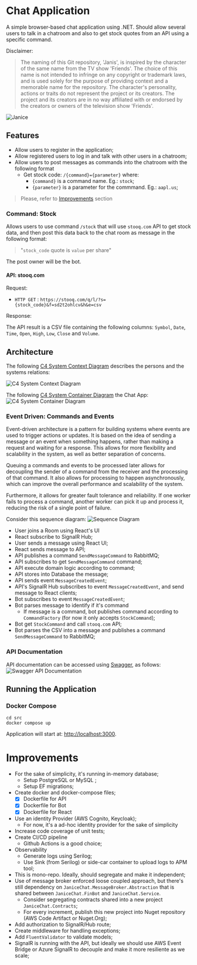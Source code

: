# Chat Application
A simple browser-based chat application using .NET.
Should allow several users to talk in a chatroom and also to get stock quotes from an API using a specific command.

Disclaimer:
>The naming of this Git repository, 'Janis', is inspired by the character of the same name from the TV show 'Friends'. The choice of this name is not intended to infringe on any copyright or trademark laws, and is used solely for the purpose of providing context and a memorable name for the repository. The character's personality, actions or traits do not represent the project or its creators. The project and its creators are in no way affiliated with or endorsed by the creators or owners of the television show 'Friends'.

![Janice](docs/images/janice.jpg)

## Features
- Allow users to register in the application;
- Allow registered users to log in and talk with other users in a chatroom;
- Allow users to post messages as commands into the chatroom with the following format
    - Get stock code: `/{command}={parameter}` where:
        - `{command}` is a command name. Eg.: `stock`;
        - `{parameter}` is a parameter for the commmand. Eg.: `aapl.us`;

> Please, refer to [Improvements](#improvements) section

### Command: Stock
Allows users to use command `/stock` that will use `stooq.com` API to get stock data, and then post this data back to the chat room as message in the following format: 
> "`stock_code` quote is `value` per share"

The post owner will be the bot.

#### API: stooq.com
Request:
- `HTTP GET` : `https://stooq.com/q/l/?s={stock_code}&f=sd2t2ohlcv&h&e=csv`

Response:

The API result is a CSV file containing the following columns:
`Symbol`, `Date`, `Time`, `Open`, `High`, `Low`, `Close` and `Volume`.


## Architecture
The following [C4 System Context Diagram](https://c4model.com/#SystemContextDiagram) describes the persons and the systems relations:

![C4 System Context Diagram](docs/images/chat-diagram-C4-Context.drawio.svg)


The following [C4 System Container Diagram](https://c4model.com/#ContainerDiagram) the Chat App:
![C4 System Container Diagram](docs/images/chat-diagram-C4-Container.drawio.svg)


### Event Driven: Commands and Events
Event-driven architecture is a pattern for building systems where events are used to trigger actions or updates. It is based on the idea of sending a message or an event when something happens, rather than making a request and waiting for a response. This allows for more flexibility and scalability in the system, as well as better separation of concerns.

Queuing a commands and events to be processed later allows for decoupling the sender of a command from the receiver and the processing of that command. It also allows for processing to happen asynchronously, which can improve the overall performance and scalability of the system.

Furthermore, it allows for greater fault tolerance and reliability. If one worker fails to process a command, another worker can pick it up and process it, reducing the risk of a single point of failure.


Consider this sequence diagram:
![Sequence Diagram](docs/images/sequence-diagram.png)

- User joins a Room using React's UI
- React subscribe to SignalR Hub;
- User sends a message using React UI;
- React sends message to API;
- API publishes a command `SendMessageCommand` to RabbitMQ;
- API subscribes to get `SendMessageCommand` command;
- API execute domain logic according to command;
- API stores into Database the message;
- API sends event `MessageCreatedEvent`;
- API's SignalR Hub subscribes to event `MessageCreatedEvent`, and send message to React clients;
- Bot subscribes to event `MessageCreatedEvent`;
- Bot parses message to identify if it's command
    - If message is a command, bot publishes command according to `CommandFactory` (for now it only accepts `StockCommand`);
- Bot get `StockCommand` and call `stooq.com` API;
- Bot parses the CSV into a message and publishes a command `SendMessageCommand` to RabbitMQ;


### API Documentation
API documentation can be accessed using [Swagger](https://localhost:7073/swagger), as follows:
![Swagger API Documentation](docs/images/api-doc-swagger.png)

## Running the Application

### Docker Compose
```
cd src
docker compose up
```

Application will start at: [http://localhost:3000](http://localhost:3000).

# Improvements
- For the sake of simplicity, it's running in-memory database;
    - Setup PostgreSQL or MySQL ;
    - Setup EF migrations;
- Create docker and docker-compose files;
    - [X] Dockerfile for API
    - [X] Dockerfile for Bot
    - [X] Dockerfile for React
- Use an identity Provider (AWS Cognito, Keycloak);
    - For now, it's a ad-hoc identity provider for the sake of simplicity
- Increase code coverage of unit tests;
- Create CI/CD pipeline
    - Github Actions is a good choice;
- Observability 
    - Generate logs using Serilog;
    - Use Sink (from Serilog) or side-car container to upload logs to APM tool;
- This is mono-repo. Ideally, should segregate and make it independent;
- Use of message broker enforced loose coupled approach, but there's still dependency on `JaniceChat.MessageBroker.Abstraction` that is shared between `JaniceChat.FinBot` and `JaniceChat.Service`.
    - Consider segregating contracts shared into a new project `JaniceChat.Contracts`;
    - For every increment, publish this new project into Nuget repository (AWS Code Artifact or Nuget.Org);
- Add authorization to SignalR/Hub route;
- Create middleware for handling exceptions;
- Add `FluentValidator` to validate models;
- SignalR is running with the API, but ideally we should use AWS Event Bridge or Azure SignalR to decouple and make it more resiliente as we scale;
